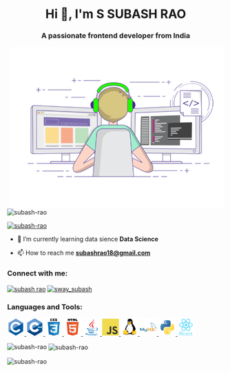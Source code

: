 <h1 align="center">Hi 👋, I'm S SUBASH RAO</h1>
<h3 align="center">A passionate frontend developer from India</h3>
<img align="right" alt="GIF" src="https://raw.githubusercontent.com/devSouvik/devSouvik/master/gif3.gif" width="500"/>

<a align="left"> <img src="https://komarev.com/ghpvc/?username=subash-rao&label=Profile%20views&color=0e75b6&style=flat" alt="subash-rao" /> </a>

<p align="left"> <a href="https://github.com/ryo-ma/github-profile-trophy"><img src="https://github-profile-trophy.vercel.app/?username=subash-rao" alt="subash-rao" /></a> </p>


- 🌱 I’m currently learning data sience **Data Science**

- 📫 How to reach me **subashrao18@gmail.com**

<h3 align="left">Connect with me:</h3>
<p align="left">
<a href="https://linkedin.com/in/subash rao" target="blank"><img align="center" src="https://raw.githubusercontent.com/rahuldkjain/github-profile-readme-generator/master/src/images/icons/Social/linked-in-alt.svg" alt="subash rao" height="30" width="40" /></a>
<a href="https://instagram.com/sway_subash" target="blank"><img align="center" src="https://raw.githubusercontent.com/rahuldkjain/github-profile-readme-generator/master/src/images/icons/Social/instagram.svg" alt="sway_subash" height="30" width="40" /></a>
</p>

<h3 align="left">Languages and Tools:</h3>
<p align="left"> <a href="https://www.cprogramming.com/" target="_blank" rel="noreferrer"> <img src="https://raw.githubusercontent.com/devicons/devicon/master/icons/c/c-original.svg" alt="c" width="40" height="40"/> </a> <a href="https://www.w3schools.com/cpp/" target="_blank" rel="noreferrer"> <img src="https://raw.githubusercontent.com/devicons/devicon/master/icons/cplusplus/cplusplus-original.svg" alt="cplusplus" width="40" height="40"/> </a> <a href="https://www.w3schools.com/css/" target="_blank" rel="noreferrer"> <img src="https://raw.githubusercontent.com/devicons/devicon/master/icons/css3/css3-original-wordmark.svg" alt="css3" width="40" height="40"/> </a> <a href="https://www.w3.org/html/" target="_blank" rel="noreferrer"> <img src="https://raw.githubusercontent.com/devicons/devicon/master/icons/html5/html5-original-wordmark.svg" alt="html5" width="40" height="40"/> </a> <a href="https://www.java.com" target="_blank" rel="noreferrer"> <img src="https://raw.githubusercontent.com/devicons/devicon/master/icons/java/java-original.svg" alt="java" width="40" height="40"/> </a> <a href="https://developer.mozilla.org/en-US/docs/Web/JavaScript" target="_blank" rel="noreferrer"> <img src="https://raw.githubusercontent.com/devicons/devicon/master/icons/javascript/javascript-original.svg" alt="javascript" width="40" height="40"/> </a> <a href="https://www.linux.org/" target="_blank" rel="noreferrer"> <img src="https://raw.githubusercontent.com/devicons/devicon/master/icons/linux/linux-original.svg" alt="linux" width="40" height="40"/> </a> <a href="https://www.mysql.com/" target="_blank" rel="noreferrer"> <img src="https://raw.githubusercontent.com/devicons/devicon/master/icons/mysql/mysql-original-wordmark.svg" alt="mysql" width="40" height="40"/> </a> <a href="https://www.python.org" target="_blank" rel="noreferrer"> <img src="https://raw.githubusercontent.com/devicons/devicon/master/icons/python/python-original.svg" alt="python" width="40" height="40"/> </a> <a href="https://reactjs.org/" target="_blank" rel="noreferrer"> <img src="https://raw.githubusercontent.com/devicons/devicon/master/icons/react/react-original-wordmark.svg" alt="react" width="40" height="40"/> </a> </p>

<p><img align="left" src="https://github-readme-stats.vercel.app/api/top-langs?username=subash-rao&show_icons=true&locale=en&layout=compact" alt="subash-rao" /></p>

<p>&nbsp;<img align="center" src="https://github-readme-stats.vercel.app/api?username=subash-rao&show_icons=true&locale=en" alt="subash-rao" /></p>

<p><img align="center" src="https://github-readme-streak-stats.herokuapp.com/?user=subash-rao&" alt="subash-rao" /></p>


